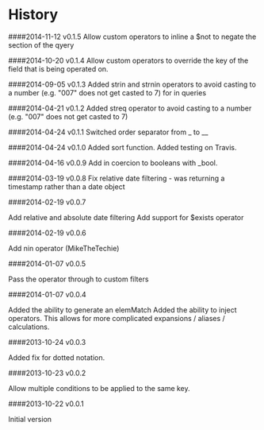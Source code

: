 History
=======

####2014-11-12 v0.1.5
Allow custom operators to inline a $not to negate the section of the qyery

####2014-10-20 v0.1.4
Allow custom operators to override the key of the field that is being operated on.

####2014-09-05 v0.1.3
Added strin and strnin operators to avoid casting to a number (e.g. "007" does not get casted to 7) for in queries

####2014-04-21 v0.1.2
Added streq operator to avoid casting to a number (e.g. "007" does not get casted to 7)

####2014-04-24 v0.1.1
Switched order separator from _ to __

####2014-04-24 v0.1.0
Added sort function.
Added testing on Travis.

####2014-04-16 v0.0.9
Add in coercion to booleans with _bool.

####2014-03-19 v0.0.8
Fix relative date filtering - was returning a timestamp rather than a date object

####2014-02-19 v0.0.7

Add relative and absolute date filtering
Add support for $exists operator

####2014-02-19 v0.0.6

Add nin operator (MikeTheTechie)

####2014-01-07 v0.0.5

Pass the operator through to custom filters

####2014-01-07 v0.0.4

Added the ability to generate an elemMatch
Added the ability to inject operators. This allows for more complicated expansions / aliases / calculations.

####2013-10-24 v0.0.3

Added fix for dotted notation.

####2013-10-23 v0.0.2 

Allow multiple conditions to be applied to the same key.

####2013-10-22 v0.0.1

Initial version
